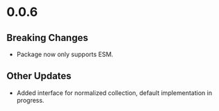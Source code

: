 # 0.0.6

## Breaking Changes

- Package now only supports ESM.

## Other Updates

- Added interface for normalized collection, default implementation in progress.